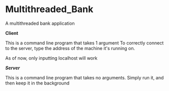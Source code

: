 # Multithreaded_Bank
A multithreaded bank application

**Client**

This is a command line program that takes 1 argument
To correctly connect to the server, type the address of the machine 
it's running on. 

As of now, only inputting localhost will work

***Server***

This is a command line program that takes no arguments. Simply run it, and then keep it in the background
